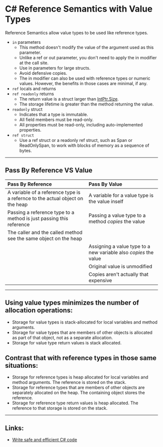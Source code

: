 # C# Reference Semantics with Value Types
Reference Semantics allow value types to be used like reference types.

* `in` parameters
  - This method doesn't modify the value of the argument used as this parameter.
  - Unlike a ref or out parameter, you don't need to apply the in modifier at the call site.
  - Use in parameters for large structs.
  - Avoid defensive copies.
  - The in modifier can also be used with reference types or numeric values. However, the benefits in those cases are minimal, if any.
* `ref` locals and returns
* `ref readonly` returns
  - The return value is a struct larger than [IntPtr.Size](https://learn.microsoft.com/en-us/dotnet/api/system.intptr.size?view=net-6.0).
  - The storage lifetime is greater than the method returning the value.
* `readonly` struct
  - Indicates that a type is immutable.
  - All field members must be read-only.
  - All properties must be read-only, including auto-implemented properties.  
* `ref struct`
  - Use a ref struct or a readonly ref struct, such as Span<T> or ReadOnlySpan<T>, to work with blocks of memory as a sequence of bytes.
--- 
## Pass By Reference VS Value

| Pass By Reference | Pass By Value |
|:---|:---|
| A variable of a reference type is a refernce to the actual object on the heap | A variable for a value type is the value inself |
| Passing a reference type to a method is just passing this reference | Passing a value type to a method _copies_ the value |
| The caller and the called method see the same object on the heap |  |
|  | Assigning a value type to a new variable also _copies_ the value |
|  | Original value is unmodified |
|  | Copies aren't actually that expensive |

---
## Using value types minimizes the number of allocation operations:
*  Storage for value types is stack-allocated for local variables and method arguments.
*  Storage for value types that are members of other objects is allocated as part of that object, not as a separate allocation.
*  Storage for value type return values is stack allocated.

## Contrast that with reference types in those same situations:
* Storage for reference types is heap allocated for local variables and method arguments. The reference is stored on the stack.
* Storage for reference types that are members of other objects are separately allocated on the heap. The containing object stores the reference.
* Storage for reference type return values is heap allocated. The reference to that storage is stored on the stack.
---
## Links:
* [Write safe and efficient C# code](https://learn.microsoft.com/en-us/dotnet/csharp/write-safe-efficient-code)
